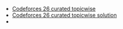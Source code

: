 
 - [Codeforces 26 curated topicwise](https://codeforces.com/group/MWSDmqGsZm/contests)
  - [Codeforces 26 curated topicwise solution](https://drive.google.com/drive/folders/1ZV5yGUpHWvihbsGJC2yFPzNH5mCv778U)
  - 
